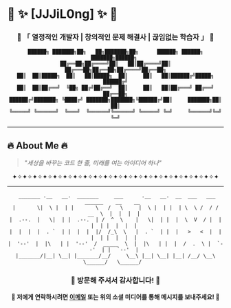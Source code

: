 # 🌟 ✨ [JJJiL0ng] ✨ 🌟

<div align="center">
  
### 🚀 **「 열정적인 개발자 | 창의적인 문제 해결사 | 끊임없는 학습자 」** 🚀

</div>

<div align="center">

```
██████╗ ███████╗██╗   ██╗███████╗██╗      ██████╗ ██████╗ ███████╗██████╗ 
██╔══██╗██╔════╝██║   ██║██╔════╝██║     ██╔═══██╗██╔══██╗██╔════╝██╔══██╗
██║  ██║█████╗  ██║   ██║█████╗  ██║     ██║   ██║██████╔╝█████╗  ██████╔╝
██║  ██║██╔══╝  ╚██╗ ██╔╝██╔══╝  ██║     ██║   ██║██╔═══╝ ██╔══╝  ██╔══██╗
██████╔╝███████╗ ╚████╔╝ ███████╗███████╗╚██████╔╝██║     ███████╗██║  ██║
╚═════╝ ╚══════╝  ╚═══╝  ╚══════╝╚══════╝ ╚═════╝ ╚═╝     ╚══════╝╚═╝  ╚═╝
```

</div>

---

## 🔥 About Me 🔥

> *"세상을 바꾸는 코드 한 줄, 미래를 여는 아이디어 하나"*

<div align="center">
  
✦✧✦✧✦✧✦✧✦✧✦✧✦✧✦✧✦✧✦✧✦✧✦✧✦✧✦✧✦✧✦✧✦✧✦✧✦✧✦✧✦

---

<div align="center">

```
 _______ .__   __.  _______     ___      .__   __.  __  ___   ___  ______    __    __  
|       \|  \ |  | |       \   /   \     |  \ |  | |  | \  \ /  / /  __  \  |  |  |  | 
|  .--.  |   \|  | |  .--.  | /  ^  \    |   \|  | |  |  \  V  / |  |  |  | |  |  |  | 
|  |  |  |  . `  | |  |  |  |/  /_\  \   |  . `  | |  |   >   <  |  |  |  | |  |  |  | 
|  '--'  |  |\   | |  '--'  /  _____  \  |  |\   | |  |  /  .  \ |  `--'  | |  `--'  | 
|_______/|__| \__| |_______/__/     \__\ |__| \__| |__| /__/ \__\ \______/   \______/  
```

### 💖 방문해 주셔서 감사합니다! 💖

**💌 저에게 연락하시려면 [이메일](mailto:jihong.lee.dev@gmail.com) 또는 위의 소셜 미디어를 통해 메시지를 보내주세요! 💌**

</div>